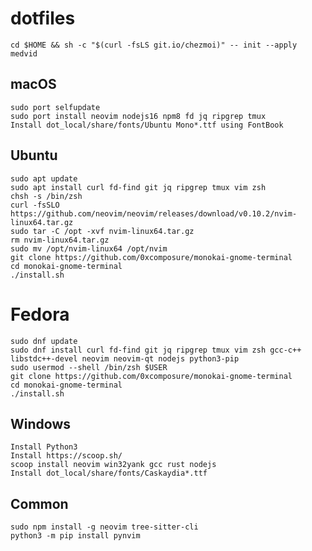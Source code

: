 # dotfiles

    cd $HOME && sh -c "$(curl -fsLS git.io/chezmoi)" -- init --apply medvid


## macOS

    sudo port selfupdate
    sudo port install neovim nodejs16 npm8 fd jq ripgrep tmux
    Install dot_local/share/fonts/Ubuntu Mono*.ttf using FontBook

## Ubuntu

    sudo apt update
    sudo apt install curl fd-find git jq ripgrep tmux vim zsh
    chsh -s /bin/zsh
    curl -fsSLO https://github.com/neovim/neovim/releases/download/v0.10.2/nvim-linux64.tar.gz
    sudo tar -C /opt -xvf nvim-linux64.tar.gz
    rm nvim-linux64.tar.gz
    sudo mv /opt/nvim-linux64 /opt/nvim
    git clone https://github.com/0xcomposure/monokai-gnome-terminal
    cd monokai-gnome-terminal
    ./install.sh

# Fedora

    sudo dnf update
    sudo dnf install curl fd-find git jq ripgrep tmux vim zsh gcc-c++ libstdc++-devel neovim neovim-qt nodejs python3-pip
    sudo usermod --shell /bin/zsh $USER
    git clone https://github.com/0xcomposure/monokai-gnome-terminal
    cd monokai-gnome-terminal
    ./install.sh

## Windows

    Install Python3
    Install https://scoop.sh/
    scoop install neovim win32yank gcc rust nodejs
    Install dot_local/share/fonts/Caskaydia*.ttf

## Common

    sudo npm install -g neovim tree-sitter-cli
    python3 -m pip install pynvim
